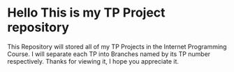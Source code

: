 # Hello This is my TP Project repository

This Repository will stored all of my TP Projects in the Internet Programming Course.
I will separate each TP into Branches named by its TP number respectively. Thanks for viewing it, I hope you appreciate it.
